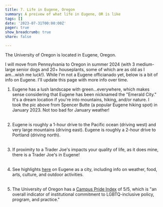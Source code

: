 ```yaml
---
title: 7. Life in Eugene, Oregon
summary: A preivew of what life in Eugene, OR is like
tags: []
date: '2023-07-31T00:00:00Z'
pager: true
show_breadcrumb: true
share: false

---
```


The University of Oregon is located in Eugene, Oregon.  

I will move from Pennsylvania to Oregon in summer 2024 (with 3 medium-large senior dogs and 20+ houseplants, some of which are as old as I am...wish me luck!). While I'm not a Eugene officianado yet, below is a bit of info on Eugene. I'll update this page with more info over time.

1. Eugene has a lush landscape with green...everywhere, which makes sense considering that Eugene has been nicknamed the "Emerald City." It's a dream location if you're into mountains, hiking, and/or nature. I took the pic above from Spencer Butte (a popular Eugene hiking spot) in January 2023. Not too bad for January weather!<br><br>

2. Eugene is roughly a 1-hour drive to the Pacific ocean (driving west) and very large mountains (driving east). Eugene is roughly a 2-hour drive to Portland (driving north).<br><br>

3. If proximity to a Trader Joe's impacts your quality of life, as it does mine, there is a Trader Joe's in Eugene!<br><br>

4. See highlights [here](https://viewbook.uoregon.edu/eugene) on Eugene as a city, including info on weather, food, arts, culture, and outdoor activities.<br><br>

5. The University of Oregon has a [Campus Pride Index](https://campusprideindex.org/campuses/details/119?campus=university-of-oregon) of 5/5, which is "an overall indicator of institutional commitment to LGBTQ-inclusive policy, program, and practice."   
